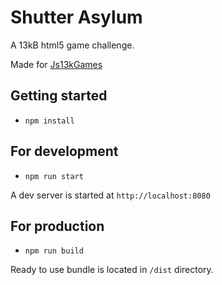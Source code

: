 # Shutter Asylum

A 13kB html5 game challenge.

Made for [Js13kGames](https://js13kgames.com/)

## Getting started
 * `npm install`

## For development
 * `npm run start`

A dev server is started at `http://localhost:8080`

## For production
 * `npm run build`

Ready to use bundle is located in `/dist` directory.
